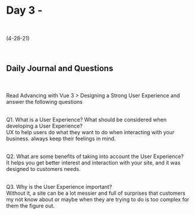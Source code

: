 # Day 3 - 
<br>
  
 (4-28-21)

<br>

## Daily Journal and Questions
<br>
<br>
Read Advancing with Vue 3 > Designing a Strong User Experience and answer the following questions
<br>
<br>

Q1. What is a User Experience? What should be considered when developing a User Experience?
<br>
UX  to help users do what they want to do when interacting with your business. always keep their feelings in mind. 
<br>
<br>

Q2. What are some benefits of taking into account the User Experience?
<br>
It helps you get better interest and interaction with your site, and it was designed to customers needs.
<br>
<br>

Q3. Why is the User Experience important?
<br>
Without it, a site can be a lot messier and full of surprises that customers my not know about or maybe when they are trying to do is too complex for them the figure out.
